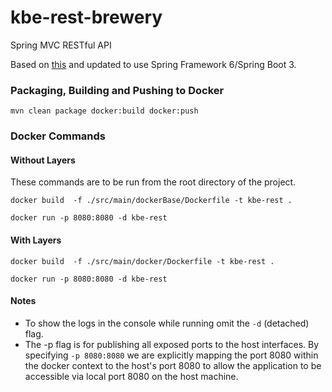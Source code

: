 # kbe-rest-brewery
 Spring MVC RESTful API

Based on [this](https://github.com/springframeworkguru/kbe-rest-brewery) and updated to use Spring Framework 6/Spring Boot 3.

### Packaging, Building and Pushing to Docker

``` mvn clean package docker:build docker:push ```

### Docker Commands

#### Without Layers

These commands are to be run from the root directory of the project.

``` docker build  -f ./src/main/dockerBase/Dockerfile -t kbe-rest . ```

``` docker run -p 8080:8080 -d kbe-rest ```

#### With Layers

``` docker build  -f ./src/main/docker/Dockerfile -t kbe-rest . ```

``` docker run -p 8080:8080 -d kbe-rest ```

#### Notes
- To show the logs in the console while running omit the ```-d``` (detached) flag.
- The -p flag is for publishing all exposed ports to the host interfaces. By specifying ```-p 8080:8080``` we are explicitly mapping the port 8080 within the docker context to the host's port 8080 to allow the application to be accessible via local port 8080 on the host machine.
